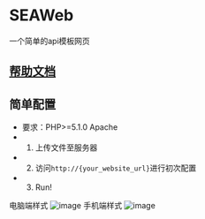 # SEAWeb
一个简单的api模板网页

## [帮助文档](https://molanp.github.io/SEAWeb_docs/)

## 简单配置

- 要求：PHP>=5.1.0 Apache
- 1. 上传文件至服务器
- 2. 访问`http://{your_website_url}`进行初次配置
- 3. Run!

电脑端样式
![image](https://github.com/molanp/SEAWeb/assets/104612722/e353df31-9321-41b2-9d29-a41e4f79fa00)
手机端样式
![image](https://github.com/molanp/SEAWeb/assets/104612722/5b191209-5550-43a7-9fef-407dbafd1008)
